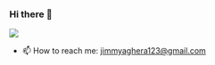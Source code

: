 ### Hi there 👋


![](https://komarev.com/ghpvc/?username=Jimmy5467&style=flat-square)

<!--
**Jimmy5467/Jimmy5467** is a ✨ _special_ ✨ repository because its `README.md` (this file) appears on your GitHub profile.

Here are some ideas to get you started:

- 🔭 I’m currently working on ...
- 🌱 I’m currently learning ...
- 👯 I’m looking to collaborate on ...
- 🤔 I’m looking for help with ...
- 💬 Ask me about ...
- 😄 Pronouns: ...
- ⚡ Fun fact: ...
- -->
- 📫 How to reach me: jimmyaghera123@gmail.com


